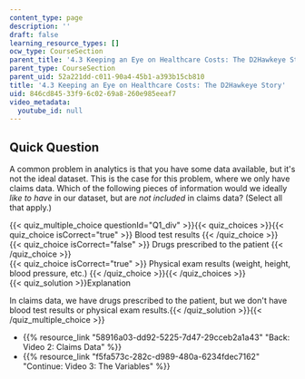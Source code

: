 ```yaml
---
content_type: page
description: ''
draft: false
learning_resource_types: []
ocw_type: CourseSection
parent_title: '4.3 Keeping an Eye on Healthcare Costs: The D2Hawkeye Story '
parent_type: CourseSection
parent_uid: 52a221dd-c011-90a4-45b1-a393b15cb810
title: '4.3 Keeping an Eye on Healthcare Costs: The D2Hawkeye Story'
uid: 846cd845-33f9-6c02-69a8-260e985eeaf7
video_metadata:
  youtube_id: null
---
```

## Quick Question

A common problem in analytics is that you have some data available, but it's not the ideal dataset. This is the case for this problem, where we only have claims data. Which of the following pieces of information would we ideally *like to have* in our dataset, but are *not included* in claims data? (Select all that apply.)

{{< quiz_multiple_choice questionId="Q1_div" >}}{{< quiz_choices >}}{{< quiz_choice isCorrect="true" >}} Blood test results {{< /quiz_choice >}}  
{{< quiz_choice isCorrect="false" >}} Drugs prescribed to the patient {{< /quiz_choice >}}  
{{< quiz_choice isCorrect="true" >}} Physical exam results (weight, height, blood pressure, etc.) {{< /quiz_choice >}}{{< /quiz_choices >}}  
{{< quiz_solution >}}Explanation

In claims data, we have drugs prescribed to the patient, but we don't have blood test results or physical exam results.{{< /quiz_solution >}}{{< /quiz_multiple_choice >}}

- {{% resource_link "58916a03-dd92-5225-7d47-29cceb2a1a43" "Back: Video 2: Claims Data" %}}
- {{% resource_link "f5fa573c-282c-d989-480a-6234fdec7162" "Continue: Video 3: The Variables" %}}